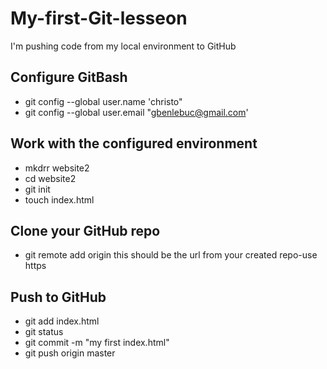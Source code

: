 # My-first-Git-lesseon
I'm pushing code from my local environment to GitHub
## Configure GitBash  
- git config --global user.name 'christo"
- git config --global user.email "gbenlebuc@gmail.com'
## Work with the configured environment  
- mkdrr website2
- cd website2
- git init
- touch index.html
## Clone your GitHub repo  
- git remote add origin <url>
  this should be the url from your created repo-use https
## Push to GitHub  
- git add index.html
- git status
- git commit -m "my first index.html"
- git push origin master  

